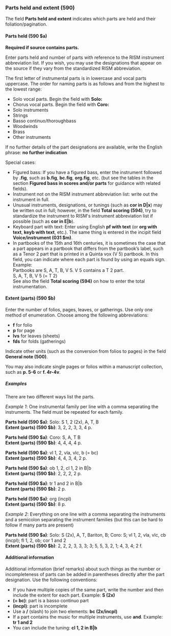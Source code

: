 ### Parts held and extent (590)

The field **Parts held and extent** indicates which parts are held and their foliation/pagination.

#### Parts held (590 $a)

**Required if source contains parts.**

Enter parts held and number of parts with reference to the RISM instrument abbreviation list. If you wish, you may use the designations that appear on the source if they vary from the standardized RISM abbreviation.

The first letter of instrumental parts is in lowercase and vocal parts uppercase. The order for naming parts is as follows and from the highest to the lowest range:

- Solo vocal parts. Begin the field with **Solo:**
- Chorus vocal parts. Begin the field with **Coro:**
- Solo instruments
- Strings
- Basso continuo/thoroughbass
- Woodwinds
- Brass
- Other instruments

If no further details of the part designations are available, write the English phrase: **no further indication**

Special cases:

- Figured bass: If you have a figured bass, enter the instrument followed by **.fig**, such as **b.fig**, **bc.fig**, **org.fig**, etc. (but see the tables in the section **Figured bass in scores and/or parts** for guidance with related fields).
- Instrument not on the RISM instrument abbreviation list: write out the instrument in full.
- Unusual instruments, designations, or tunings (such as **cor in D\|x**) may be written out in full; however, in the field **Total scoring (594)**, try to standardize the instrument to RISM's instrument abbreviation list if possible (such as **cor in E\|b**).
- Keyboard part with text: Enter using English **pf with text** (or **org with text**, **keyb with text**, etc.). The same thing is entered in the incipit field **Voice/instrument (031 $m)**.
- In partbooks of the 15th and 16th centuries, it is sometimes the case that a part appears in a partbook that differs from the partbook’s label, such as a Tenor 2 part that is printed in a Quinta vox (V 5) partbook. In this field, you can indicate where each part is found by using an equals sign.  
  Example:  
  Partbooks are S, A, T, B, V 5. V 5 contains a T 2 part.  
  S, A, T, B, V 5 (= T 2)  
  See also the field **Total scoring (594)** on how to enter the total instrumentation.


#### Extent (parts) (590 $b)

Enter the number of folios, pages, leaves, or gatherings. Use only one method of enumeration. Choose among the following abbreviations:

- **f** for folio
- **p** for page
- **lvs** for leaves (sheets)
- **fds** for folds (gatherings)

Indicate other units (such as the conversion from folios to pages) in the field **General note (500)**.

You may also indicate single pages or folios within a manuscript collection, such as **p. 5-6** or **f. 4r-4v**.

##### Examples
There are two different ways list the parts.

*Example 1*: One instrumental family per line with a comma separating the instruments. The field must be repeated for each family.

**Parts held (590 $a)**: Solo: S 1, 2 (2x), A, T, B  
**Extent (parts) (590 $b)**: 3, 2, 2, 3, 3, 4 p.

**Parts held (590 $a)**: Coro: S, A, T B  
**Extent (parts) (590 $b)**: 4, 4, 4, 4 p.

**Parts held (590 $a)**: vl 1, 2, vla, vlc, b (= bc)  
**Extent (parts) (590 $b)**: 4, 4, 3, 4, 2 p.

**Parts held (590 $a)**: ob 1, 2, cl 1, 2 in B\|b  
**Extent (parts) (590 $b)**: 2, 2, 2, 2 p.

**Parts held (590 $a)**: tr 1 and 2 in B\|b   
**Extent (parts) (590 $b)**: 2 p.

**Parts held (590 $a)**: org (incpl)  
**Extent (parts) (590 $b)**: 8 p.

*Example 2*: Everything on one line with a comma separating the instruments and a semicolon separating the instrument families (but this can be hard to follow if many parts are present)

**Parts held (590 $a)**: Solo: S (2x), A, T, Bariton, B; Coro: S; vl 1, 2, vla, vlc, cb (incpl); fl 1, 2, ob; cor 1 and 2  
**Extent (parts) (590 $b)**: 2, 2, 2, 3, 3, 3; 3; 5, 5, 3, 2, 1; 4, 3, 4; 2 f.

#### Additional information

Additional information (brief remarks) about such things as the number or incompleteness of parts can be added in parentheses directly after the part designation. Use the following conventions:

- If you have multiple copies of the same part, write the number and then include the extent for each part. Example: **S (2x)**
- **(= bc)**: part is a basso continuo part
- **(incpl)**: part is incomplete
- Use a **/** (slash) to join two elements: **bc (2x/incpl)**
- If a part contains the music for multiple instruments, use **and**. Example: **tr 1 and 2**
- You can include the tuning: **cl 1, 2 in B\|b**  
